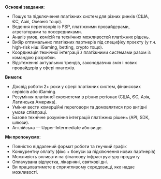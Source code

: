 **Основні завдання:**

  * Пошук та підключення платіжних систем для різних ринків (США, ЄС, Азія, Океанія тощо).
  * Ведення переговорів із PSP, платіжними провайдерами, агрегаторами та посередниками.
  * Аналіз умов, комісій та технічних можливостей платіжних рішень.
  * Вибір оптимальних платіжних партнерів під специфіку проєкту (у т.ч. high-risk ніш: iGaming, betting, crypto тощо).
  * Координація технічної інтеграції з платіжними системами разом із командою розробки.
  * Відстеження актуальних трендів, законодавчих змін і нових провайдерів у сфері платежів.

**Вимоги:**

  * Досвід роботи 2+ роки у сфері платіжних систем, фінансових сервісів або iGaming.
  * Розуміння платіжної екосистеми в різних регіонах (США, ЄС, Азія, Латинська Америка).
  * Уміння вести комерційні переговори та домовлятися про вигідні умови співпраці.
  * Базове технічне розуміння інтеграцій платіжних рішень (API, SDK, шлюзи).
  * Англійська — Upper-Intermediate або вище.

**Ми пропонуємо:**

  * Повністю віддалений формат роботи та гнучкий графік
  * Конкурентну оплату (фікс + бонуси за підключення нових партнерів)
  * Можливість впливати на фінансову інфраструктуру продукту
  * Оплачувана відпустка, лікарняні, святкові дні.
  * Ви працюватимете в сприятливому середовищі, яке надає можливості.